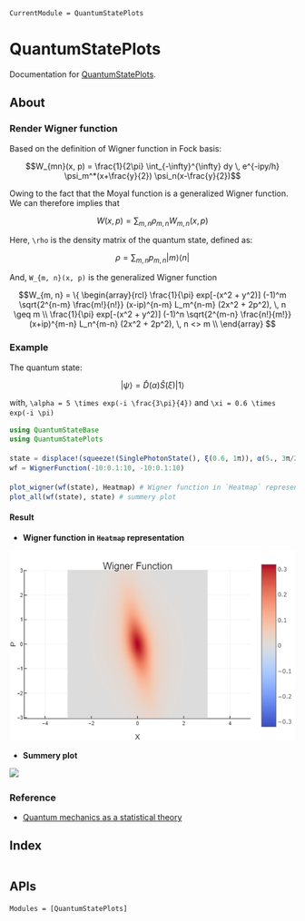 ```@meta
CurrentModule = QuantumStatePlots
```

# QuantumStatePlots

Documentation for [QuantumStatePlots](https://github.com/foldfelis-QO/QuantumStatePlots.jl).

## About

### Render Wigner function

Based on the definition of Wigner function in Fock basis:

```math
W_{mn}(x, p) = \frac{1}{2\pi} \int_{-\infty}^{\infty} dy \, e^{-ipy/h} \psi_m^*(x+\frac{y}{2}) \psi_n(x-\frac{y}{2})
```

Owing to the fact that the Moyal function is a generalized Wigner function. We can therefore implies that

```math
W(x, p) = \sum_{m, n} \rho_{m, n} W_{m, n}(x, p)
```

Here, ``\rho`` is the density matrix of the quantum state, defined as:

```math
\rho = \sum_{m, n} p_{m, n} | m \rangle \langle n |
```

And, ``W_{m, n}(x, p)`` is the generalized Wigner function

```math
W_{m, n} = \{ \begin{array}{rcl}
\frac{1}{\pi} exp[-(x^2 + y^2)] (-1)^m  \sqrt{2^{n-m} \frac{m!}{n!}} (x-ip)^{n-m} L_m^{n-m} (2x^2 + 2p^2), \, n \geq m \\
\frac{1}{\pi} exp[-(x^2 + y^2)] (-1)^n  \sqrt{2^{m-n} \frac{n!}{m!}} (x+ip)^{m-n} L_n^{m-n} (2x^2 + 2p^2), \, n <> m \\
\end{array}

```

### Example

The quantum state:

```math
| \psi \rangle = \hat{D}(\alpha) \hat{S}(\xi) | 1 \rangle
```

with, ``\alpha = 5 \times exp(-i \frac{3\pi}{4})`` and ``\xi = 0.6 \times exp(-i \pi)``

```julia
using QuantumStateBase
using QuantumStatePlots

state = displace!(squeeze!(SinglePhotonState(), ξ(0.6, 1π)), α(5., 3π/2))
wf = WignerFunction(-10:0.1:10, -10:0.1:10)

plot_wigner(wf(state), Heatmap) # Wigner function in `Heatmap` representation
plot_all(wf(state), state) # summery plot
```

#### Result

* **Wigner function in `Heatmap` representation**

![](assets/heatmap.png)

* **Summery plot**

![](assets/all.png)

### Reference

* [Quantum mechanics as a statistical theory](https://doi.org/10.1017/S0305004100000487)

## Index
```@index
```

## APIs
```@autodocs
Modules = [QuantumStatePlots]
```
